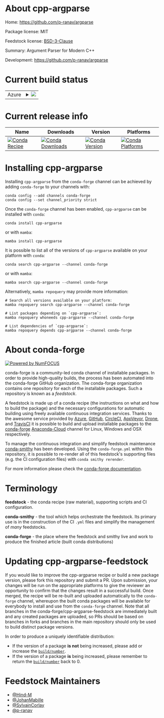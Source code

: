 About cpp-argparse
==================

Home: https://github.com/p-ranav/argparse

Package license: MIT

Feedstock license: [BSD-3-Clause](https://github.com/conda-forge/cpp-argparse-feedstock/blob/main/LICENSE.txt)

Summary: Argument Parser for Modern C++ 

Development: https://github.com/p-ranav/argparse

Current build status
====================


<table>
    
  <tr>
    <td>Azure</td>
    <td>
      <details>
        <summary>
          <a href="https://dev.azure.com/conda-forge/feedstock-builds/_build/latest?definitionId=18104&branchName=main">
            <img src="https://dev.azure.com/conda-forge/feedstock-builds/_apis/build/status/cpp-argparse-feedstock?branchName=main">
          </a>
        </summary>
        <table>
          <thead><tr><th>Variant</th><th>Status</th></tr></thead>
          <tbody><tr>
              <td>linux_64</td>
              <td>
                <a href="https://dev.azure.com/conda-forge/feedstock-builds/_build/latest?definitionId=18104&branchName=main">
                  <img src="https://dev.azure.com/conda-forge/feedstock-builds/_apis/build/status/cpp-argparse-feedstock?branchName=main&jobName=linux&configuration=linux%20linux_64_" alt="variant">
                </a>
              </td>
            </tr><tr>
              <td>osx_64</td>
              <td>
                <a href="https://dev.azure.com/conda-forge/feedstock-builds/_build/latest?definitionId=18104&branchName=main">
                  <img src="https://dev.azure.com/conda-forge/feedstock-builds/_apis/build/status/cpp-argparse-feedstock?branchName=main&jobName=osx&configuration=osx%20osx_64_" alt="variant">
                </a>
              </td>
            </tr><tr>
              <td>win_64</td>
              <td>
                <a href="https://dev.azure.com/conda-forge/feedstock-builds/_build/latest?definitionId=18104&branchName=main">
                  <img src="https://dev.azure.com/conda-forge/feedstock-builds/_apis/build/status/cpp-argparse-feedstock?branchName=main&jobName=win&configuration=win%20win_64_" alt="variant">
                </a>
              </td>
            </tr>
          </tbody>
        </table>
      </details>
    </td>
  </tr>
</table>

Current release info
====================

| Name | Downloads | Version | Platforms |
| --- | --- | --- | --- |
| [![Conda Recipe](https://img.shields.io/badge/recipe-cpp--argparse-green.svg)](https://anaconda.org/conda-forge/cpp-argparse) | [![Conda Downloads](https://img.shields.io/conda/dn/conda-forge/cpp-argparse.svg)](https://anaconda.org/conda-forge/cpp-argparse) | [![Conda Version](https://img.shields.io/conda/vn/conda-forge/cpp-argparse.svg)](https://anaconda.org/conda-forge/cpp-argparse) | [![Conda Platforms](https://img.shields.io/conda/pn/conda-forge/cpp-argparse.svg)](https://anaconda.org/conda-forge/cpp-argparse) |

Installing cpp-argparse
=======================

Installing `cpp-argparse` from the `conda-forge` channel can be achieved by adding `conda-forge` to your channels with:

```
conda config --add channels conda-forge
conda config --set channel_priority strict
```

Once the `conda-forge` channel has been enabled, `cpp-argparse` can be installed with `conda`:

```
conda install cpp-argparse
```

or with `mamba`:

```
mamba install cpp-argparse
```

It is possible to list all of the versions of `cpp-argparse` available on your platform with `conda`:

```
conda search cpp-argparse --channel conda-forge
```

or with `mamba`:

```
mamba search cpp-argparse --channel conda-forge
```

Alternatively, `mamba repoquery` may provide more information:

```
# Search all versions available on your platform:
mamba repoquery search cpp-argparse --channel conda-forge

# List packages depending on `cpp-argparse`:
mamba repoquery whoneeds cpp-argparse --channel conda-forge

# List dependencies of `cpp-argparse`:
mamba repoquery depends cpp-argparse --channel conda-forge
```


About conda-forge
=================

[![Powered by
NumFOCUS](https://img.shields.io/badge/powered%20by-NumFOCUS-orange.svg?style=flat&colorA=E1523D&colorB=007D8A)](https://numfocus.org)

conda-forge is a community-led conda channel of installable packages.
In order to provide high-quality builds, the process has been automated into the
conda-forge GitHub organization. The conda-forge organization contains one repository
for each of the installable packages. Such a repository is known as a *feedstock*.

A feedstock is made up of a conda recipe (the instructions on what and how to build
the package) and the necessary configurations for automatic building using freely
available continuous integration services. Thanks to the awesome service provided by
[Azure](https://azure.microsoft.com/en-us/services/devops/), [GitHub](https://github.com/),
[CircleCI](https://circleci.com/), [AppVeyor](https://www.appveyor.com/),
[Drone](https://cloud.drone.io/welcome), and [TravisCI](https://travis-ci.com/)
it is possible to build and upload installable packages to the
[conda-forge](https://anaconda.org/conda-forge) [Anaconda-Cloud](https://anaconda.org/)
channel for Linux, Windows and OSX respectively.

To manage the continuous integration and simplify feedstock maintenance
[conda-smithy](https://github.com/conda-forge/conda-smithy) has been developed.
Using the ``conda-forge.yml`` within this repository, it is possible to re-render all of
this feedstock's supporting files (e.g. the CI configuration files) with ``conda smithy rerender``.

For more information please check the [conda-forge documentation](https://conda-forge.org/docs/).

Terminology
===========

**feedstock** - the conda recipe (raw material), supporting scripts and CI configuration.

**conda-smithy** - the tool which helps orchestrate the feedstock.
                   Its primary use is in the construction of the CI ``.yml`` files
                   and simplify the management of *many* feedstocks.

**conda-forge** - the place where the feedstock and smithy live and work to
                  produce the finished article (built conda distributions)


Updating cpp-argparse-feedstock
===============================

If you would like to improve the cpp-argparse recipe or build a new
package version, please fork this repository and submit a PR. Upon submission,
your changes will be run on the appropriate platforms to give the reviewer an
opportunity to confirm that the changes result in a successful build. Once
merged, the recipe will be re-built and uploaded automatically to the
`conda-forge` channel, whereupon the built conda packages will be available for
everybody to install and use from the `conda-forge` channel.
Note that all branches in the conda-forge/cpp-argparse-feedstock are
immediately built and any created packages are uploaded, so PRs should be based
on branches in forks and branches in the main repository should only be used to
build distinct package versions.

In order to produce a uniquely identifiable distribution:
 * If the version of a package **is not** being increased, please add or increase
   the [``build/number``](https://docs.conda.io/projects/conda-build/en/latest/resources/define-metadata.html#build-number-and-string).
 * If the version of a package **is** being increased, please remember to return
   the [``build/number``](https://docs.conda.io/projects/conda-build/en/latest/resources/define-metadata.html#build-number-and-string)
   back to 0.

Feedstock Maintainers
=====================

* [@Hind-M](https://github.com/Hind-M/)
* [@JohanMabille](https://github.com/JohanMabille/)
* [@SylvainCorlay](https://github.com/SylvainCorlay/)
* [@p-ranav](https://github.com/p-ranav/)

